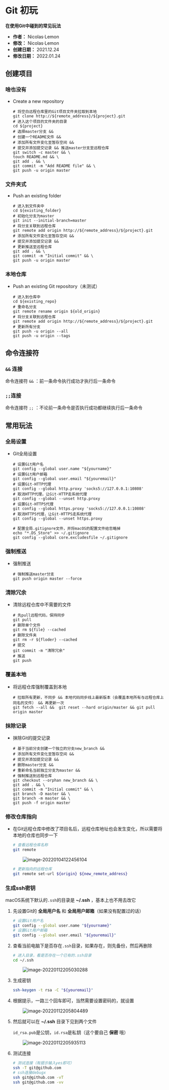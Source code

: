 # Git 初玩

**在使用Git中碰到的常见玩法**

* **作者：** Nicolas·Lemon
* **修改：** Nicolas·Lemon
* **创建日期：** 2021.12.24
* **修改日期：** 2022.01.24



## 创建项目

### 啥也没有

* Create a new repository

  ```shell
  # 将空白远程仓库里的Git项目文件夹拉取到本地
  git clone http://${remote_address}/${project}.git
  # 进入这个项目的文件夹的目录
  cd ${project}
  # 选择master分支 &&
  # 创建一个README文件 &&
  # 添加所有文件变化至暂存空间 &&
  # 提交并添加提交记录 && 推送master分支至远程仓库
  git switch -c master && \
  touch README.md && \
  git add . && \
  git commit -m "Add README file" && \
  git push -u origin master
  ```

### 文件夹式

* Push an existing folder

  ```shell
  # 进入到文件夹中
  cd ${existing_folder}
  # 初始化分支为master
  git init --initial-branch=master
  # 将分支关联到远程仓库
  git remote add origin http://${remote_address}/${project}.git
  # 添加所有文件变化至暂存空间 &&
  # 提交并添加提交记录 &&
  # 更新推送至远程仓库
  git add . && \
  git commit -m "Initial commit" && \
  git push -u origin master
  ```

### 本地仓库

* Push an existing Git repository（未测试）

  ```shell
  # 进入到仓库中
  cd ${existing_repo}
  # 重命名分支
  git remote rename origin ${old_origin}
  # 将分支关联到远程仓库
  git remote add origin http://${remote_address}/${project}.git
  # 更新所有分支
  git push -u origin --all
  git push -u origin --tags
  ```



## 命令连接符

### `&&` 连接

命令连接符 `&&` ：前一条命令执行成功才执行后一条命令

### `;;`连接

命令连接符 `;;` ：不论前一条命令是否执行成功都继续执行后一条命令



## 常用玩法

### 全局设置

* Git全局设置

  ```shell
  # 设置Git用户名
  git config --global user.name "${yourname}"
  # 设置Git用户邮箱
  git config --global user.email "${youremail}"
  # 设置Git-HTTP代理
  git config --global http.proxy 'socks5://127.0.0.1:10808'
  # 取消HTTP代理，让Git-HTTP走系统代理
  git config --global --unset http.proxy
  # 设置Git-HTTPS代理
  git config --global https.proxy 'socks5://127.0.0.1:10808'
  # 取消HTTPS代理，让Git-HTTPS走系统代理
  git config --global --unset https.proxy
  
  # 配置全局.gitignore文件，并将macOS的配置文件给忽略掉
  echo "*.DS_Store" >> ~/.gitignore
  git config --global core.excludesfile ~/.gitignore
  ```

### 强制推送

* 强制推送

  ```shell
  # 强制推送master分支
  git push origin master --force
  ```

### 清除冗余

* 清除远程仓库中不需要的文件

  ```shell
  # 先pull远程代码，保持同步
  git pull
  # 删除单个文件
  git rm ${file} --cached
  # 删除文件夹
  git rm -r ${floder} --cached
  # 提交
  git commit -m "清除冗余"
  # 推送
  git push
  ```

### 覆盖本地

* 将远程仓库强制覆盖到本地

  ```shell
  # 拉取所有更新，不同步 && 本地代码同步线上最新版本（会覆盖本地所有与远程仓库上同名的文件） && 再更新一次
  git fetch --all &&  git reset --hard origin/master && git pull origin master
  ```

### 抹除记录

* 抹除Git的提交记录

  ```shell
  # 基于当前分支创建一个独立的分支new_branch &&
  # 添加所有文件变化至暂存空间 && 
  # 提交并添加提交记录 &&
  # 删除master分支 && 
  # 重新命名当前独立分支为master && 
  # 强制推送到远程仓库
  git checkout --orphan new_branch && \
  git add . && \
  git commit -m "Initial commit" && \
  git branch -D master && \
  git branch -m master && \
  git push -f origin master
  ```

### 修改仓库指向

* 在Git远程仓库中修改了项目名后，远程仓库地址也会发生变化，所以需要将本地的仓库也同步一下

  ```sh
  # 查看远程仓库名称
  git remote
  ```

  <img src="Git-Notes.assets/image-20220104122456104.png" alt="image-20220104122456104" style="margin-left:30px;" />

  ```sh
  # 更新指向的远程仓库
  git remote set-url ${origin} ${new_remote_address}
  ```
  

### 生成ssh密钥

macOS系统下默认的`.ssh`的目录是 **~/.ssh** ，基本上也不用去改它

1. 先设置Git的 **全局用户名** 和 **全局用户邮箱**（如果没有配置过的话）

   ```sh
   # 设置Git用户名
   git config --global user.name "${yourname}"
   # 设置Git用户邮箱
   git config --global user.email "${youremail}"
   ```

2. 查看当前电脑下是否存在`.ssh`目录，如果存在，则先备份，然后再删除

   ```sh
   # 进入目录，看是否存在一个已有的.ssh目录
   cd ~/.ssh
   ```

   <img src="Git-Notes.assets/image-20220112205030288.png" alt="image-20220112205030288" style="margin-left:30px;" />

3. 生成密钥

   ```sh
   ssh-keygen -t rsa -C "${youremail}"
   ```

4. 根据提示，一路三个回车即可，当然需要设置密码的，就设置

   <img src="Git-Notes.assets/image-20220112205804489.png" alt="image-20220112205804489" style="margin-left:30px;" />

5. 然后就可以在 **~/.ssh** 目录下见到两个文件

   `id_rsa.pub`是公钥，`id.rsa`是私钥（这个要自己 **保密** 哦）

   <img src="Git-Notes.assets/image-20220112205935113.png" alt="image-20220112205935113" style="margin-left:30px;" />
   
6. 测试连接

   ```sh
   # 测试连接（有提示输入yes即可）
   ssh -T git@github.com
   # ssh连接debugx
   ssh git@github.com -vT
   ssh git@github.com -vv
   ```

   
